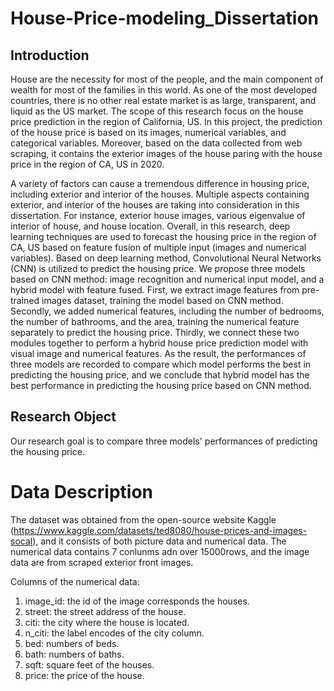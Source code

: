# House-Price-modeling_Dissertation
## Introduction   
House are the necessity for most of the people, and the main component of wealth for most of the families in this world. As one of the most developed countries, there is no other real estate market is as large, transparent, and liquid as the US market. The scope of this research focus on the house price prediction in the region of California, US. In this project, the prediction of the house price is based on its images, numerical variables, and categorical variables. Moreover, based on the data collected from web scraping, it contains the exterior images of the house paring with the house price in the region of CA, US in 2020. 
  
A variety of factors can cause a tremendous difference in housing price, including exterior and interior of the houses. Multiple aspects containing exterior, and interior of the houses are taking into consideration in this dissertation. For instance, exterior house images, various eigenvalue of interior of house, and house location. Overall, in this research, deep learning techniques are used to forecast the housing price in the region of CA, US based on feature fusion of multiple input (images and numerical variables). Based on deep learning method, Convolutional Neural Networks (CNN) is utilized to predict the housing price. We propose three models based on CNN method: image recognition and numerical input model, and a hybrid model with feature fused. First, we extract image features from pre-trained images dataset, training the model based on CNN method. Secondly, we added numerical features, including the number of bedrooms, the number of bathrooms, and the area, training the numerical feature separately to predict the housing price. Thirdly, we connect these two modules together to perform a hybrid house price prediction model with visual image and numerical features. As the result, the performances of three models are recorded to compare which model performs the best in predicting the housing price, and we conclude that hybrid model has the best performance in predicting the housing price based on CNN method. 

## Research Object
Our research goal is to compare three models' performances of predicting the housing price. 
# Data Description 
The dataset was obtained from the open-source website Kaggle (https://www.kaggle.com/datasets/ted8080/house-prices-and-images-socal), and it consists of both picture data and numerical data. The numerical data contains 7 conlunms adn over 15000rows, and the image data are from scraped exterior front images.   
  
Columns of the numerical data:
1.	image_id: the id of the image corresponds the houses.
2.	street: the street address of the house.
3.	citi: the city where the house is located.
4.	n_citi: the label encodes of the city column.
5.	bed: numbers of beds.
6.	bath: numbers of baths.
7.	sqft: square feet of the houses.
8.	price: the price of the house.
